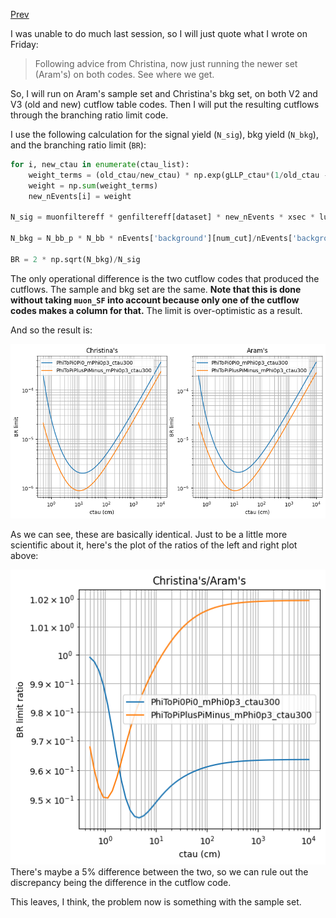 [Prev](/B-parking/Fri_Apr_14_2023.md)

I was unable to do much last session, so I will just quote what I wrote on Friday:

>Following advice from Christina, now just running the newer set (Aram's) on both codes. See where we get.

So, I will run on Aram's sample set and Christina's bkg set, on both V2 and V3 (old and new) cutflow table codes. Then I will put the resulting cutflows through the branching ratio limit code.

I use the following calculation for the signal yield (`N_sig`), bkg yield (`N_bkg`), and the branching ratio limit (`BR`):
```python
for i, new_ctau in enumerate(ctau_list):
	weight_terms = (old_ctau/new_ctau) * np.exp(gLLP_ctau*(1/old_ctau - 1/new_ctau))
	weight = np.sum(weight_terms)
	new_nEvents[i] = weight

N_sig = muonfiltereff * genfiltereff[dataset] * new_nEvents * xsec * lumi / nEvents[dataset][dem_cut]
		
N_bkg = N_bb_p * N_bb * nEvents['background'][num_cut]/nEvents['background'][dem_cut] 

BR = 2 * np.sqrt(N_bkg)/N_sig
```

The only operational difference is the two cutflow codes that produced the cutflows. The sample and bkg set are the same. **Note that this is done without taking `muon_SF` into account because only one of the cutflow codes makes a column for that.** The limit is over-optimistic as a result.

And so the result is:

![](/B-parking/img/mon_apr_17_2023_plot1.png)

As we can see, these are basically identical. Just to be a little more scientific about it, here's the plot of the ratios of the left and right plot above:

![](/B-parking/img/mon_apr_17_2023_plot2.png)
There's maybe a 5% difference between the two, so we can rule out the discrepancy being the difference in the cutflow code.

This leaves, I think, the problem now is something with the sample set.
